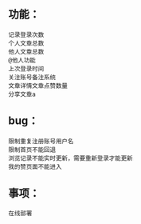 ## 功能：
    记录登录次数
    个人文章总数
    他人文章总数
    @他人功能
    上次登录时间
    关注账号备注系统
    文章详情文章点赞数量
    分享文章a

## bug：
    限制重复注册账号用户名
    限制首页不能回退
    浏览记录不能实时更新，需要重新登录才能更新
    我的赞页面不能进入

## 事项：
    在线部署


